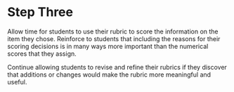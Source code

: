 # Step Three

Allow time for students to use their rubric to score the information on the item they chose. Reinforce to students that including the reasons for their scoring decisions is in many ways more important than the numerical scores that they assign.

Continue allowing students to revise and refine their rubrics if they discover that additions or changes would make the rubric more meaningful and useful. 